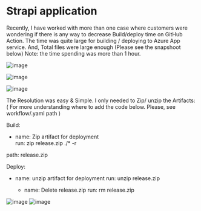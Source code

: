 # Strapi application

Recently, I have worked with more than one case where customers were wondering if there is any way to decrease Build/deploy time on GitHub Action.
The time was quite large for building / deploying to Azure App service. And, Total files were large enough (Please see the snapshoot below) 
Note: the time spending was more than 1 hour.


![image](https://user-images.githubusercontent.com/32886468/150437881-121043d5-6c4e-42c4-9135-69c7bafae536.png)

![image](https://user-images.githubusercontent.com/32886468/150438022-5afdcd56-45ff-467a-b0ad-4993aadd7157.png)

![image](https://user-images.githubusercontent.com/32886468/150438027-60495e65-d7ef-42d3-8f71-cf545110e087.png)


The Resolution was easy & Simple. I only needed to Zip/ unzip the Artifacts: ( For more understanding where to add the code below. Please, see workflow/.yaml path )

Build: 
- name: Zip artifact for deployment<br>
        run: zip release.zip ./* -r

 path: release.zip
 
 
 
 Deploy: 
   - name: unzip artifact for deployment
        run: unzip release.zip

      - name: Delete release.zip
        run: rm release.zip




![image](https://user-images.githubusercontent.com/32886468/150438361-65d62fb1-1de4-4a69-b4ec-3797a820a8cc.png)
![image](https://user-images.githubusercontent.com/32886468/150438372-b43dccee-d73f-4538-81e4-2e9eb6d890a5.png)



